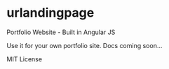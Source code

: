 # urlandingpage
Portfolio Website - Built in Angular JS


Use it for your own portfolio site.
Docs coming soon...

MIT License
